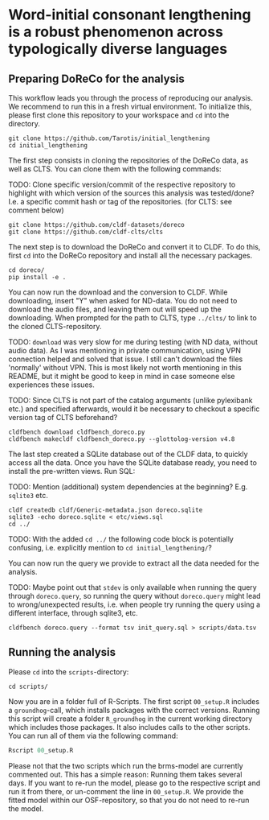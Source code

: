 # Word-initial consonant lengthening is a robust phenomenon across typologically diverse languages

## Preparing DoReCo for the analysis

This workflow leads you through the process of reproducing our analysis. We recommend to run this in a fresh virtual environment. To initialize this, please first clone this repository to your workspace and `cd` into the directory.

```CLI
git clone https://github.com/Tarotis/initial_lengthening
cd initial_lengthening
```

The first step consists in cloning the repositories of the DoReCo data, as well as CLTS. You can clone them with the following commands:

TODO: Clone specific version/commit of the respective repository to highlight with which version of the sources this analysis was tested/done? I.e. a specific commit hash or tag of the repositories. (for CLTS: see comment below)

```CLI
git clone https://github.com/cldf-datasets/doreco
git clone https://github.com/cldf-clts/clts
```

The next step is to download the DoReCo and convert it to CLDF. To do this, first `cd` into the DoReCo repository and install all the necessary packages.

```CLI
cd doreco/
pip install -e .
```

You can now run the download and the conversion to CLDF. While downloading, insert "Y" when asked for ND-data. You do not need to download the audio files, and leaving them out will speed up the downloading. When prompted for the path to CLTS, type `../clts/` to link to the cloned CLTS-repository.

TODO: `download` was very slow for me during testing (with ND data, without audio data). As I was mentioning in private communication, using VPN connection helped and solved that issue. I still can't download the files 'normally' without VPN. This is most likely not worth mentioning in this README, but it might be good to keep in mind in case someone else experiences these issues.

TODO: Since CLTS is not part of the catalog arguments (unlike pylexibank etc.) and specified afterwards, would it be necessary to checkout a specific version tag of CLTS beforehand?

```
cldfbench download cldfbench_doreco.py
cldfbench makecldf cldfbench_doreco.py --glottolog-version v4.8
```

The last step created a SQLite database out of the CLDF data, to quickly access all the data. Once you have the SQLite database ready, you need to install the pre-written views. Run SQL:

TODO: Mention (additional) system dependencies at the beginning? E.g. `sqlite3` etc.

```
cldf createdb cldf/Generic-metadata.json doreco.sqlite
sqlite3 -echo doreco.sqlite < etc/views.sql
cd ../
```

TODO: With the added `cd ../` the following code block is potentially confusing, i.e. explicitly mention to `cd initial_lengthening/`?

You can now run the query we provide to extract all the data needed for the analysis.

TODO: Maybe point out that `stdev` is only available when running the query through `doreco.query`, so running the query without `doreco.query` might lead to wrong/unexpected results, i.e. when people try running the query using a different interface, through sqlite3, etc.

```
cldfbench doreco.query --format tsv init_query.sql > scripts/data.tsv
```

## Running the analysis

Please `cd` into the `scripts`-directory:

```CLI
cd scripts/
```

Now you are in a folder full of R-Scripts. The first script `00_setup.R` includes a `groundhog`-call, which installs packages with the correct versions. Running this script will create a folder `R_groundhog` in the current working directory which includes those packages. It also includes calls to the other scripts. You can run all of them via the following command:

```R
Rscript 00_setup.R
```

Please not that the two scripts which run the brms-model are currently commented out. This has a simple reason: Running them takes several days. If you want to re-run the model, please go to the respective script and run it from there, or un-comment the line in `00_setup.R`. We provide the fitted model within our OSF-repository, so that you do not need to re-run the model.
